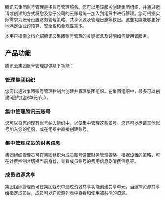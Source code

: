 腾讯云集团账号管理是多账号管理服务。您可以用该服务创建集团组织，并通过邀请或创建的方式将您及您子公司的云账号统一加入到组织中进行管理。您可根据实际需求为账号设置财务管理策略、共享资源及管理日志等权限。这些功能能够更好地满足企业的预算、安全性和合规性需求。

本用户指南文档介绍腾讯云集团账号管理的关键概念及说明如何使用该服务。


## 产品功能
腾讯云集团账号管理提供以下功能：

### 管理集团组织
您可以通过集团账号管理控制台创建并管理集团组织。在集团组织中，最多可以创建5层的组织单元节点。

### 集中管理腾讯云账号
您可以将您的现有账号纳入组织中，以便集中管理这些账号。您还可以邀请其他账号加入您的组织，或在组织中直接创建账号。

### 集中管理成员的财务信息
集团组织管理员可在集团组织为成员账号设置财务管理策略。根据设置的策略，可在计费控制台切换当前身份，查看成员账号的费用信息及消费信息等。

### 成员资源共享
集团组织管理员可在集团组织中通过资源共享功能创建共享单元，当选择资源共享给指定成员后，成员可以在资源列表中查看和使用被共享的资源。

